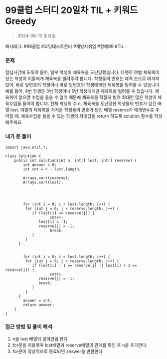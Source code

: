 # 99클럽 스터디 20일차 TIL + 키워드 Greedy
> 2024-08-10 토요일

해시태그: #99클럽 #코딩테스트준비 #개발자취업 #항해99 #TIL

### 문제
점심시간에 도둑이 들어, 일부 학생이 체육복을 도난당했습니다. 다행히 여벌 체육복이 있는 학생이 이들에게 체육복을 빌려주려 합니다. 학생들의 번호는 체격 순으로 매겨져 있어, 바로 앞번호의 학생이나 바로 뒷번호의 학생에게만 체육복을 빌려줄 수 있습니다. 예를 들어, 4번 학생은 3번 학생이나 5번 학생에게만 체육복을 빌려줄 수 있습니다. 체육복이 없으면 수업을 들을 수 없기 때문에 체육복을 적절히 빌려 최대한 많은 학생이 체육수업을 들어야 합니다.
전체 학생의 수 n, 체육복을 도난당한 학생들의 번호가 담긴 배열 lost, 여벌의 체육복을 가져온 학생들의 번호가 담긴 배열 reserve가 매개변수로 주어질 때, 체육수업을 들을 수 있는 학생의 최댓값을 return 하도록 solution 함수를 작성해주세요.


### 내가 푼 풀이
```
import java.util.*;

class Solution {
    public int solution(int n, int[] lost, int[] reserve) {
        int answer = 0;
        int cnt = n - lost.length;
        
        Arrays.sort(reserve);
        Arrays.sort(lost);
        
        
        
    
        for (int i = 0; i < lost.length; i++) {
         for (int j = 0; j < reserve.length; j++) {
            if (lost[i] == reserve[j]) {
                    cnt++;
               lost[i] = -1;
               reserve[j] = -1;
                    break;
            }
         }
      }
        
        
        for (int i = 0; i < lost.length; i++) {
         for (int j = 0; j < reserve.length; j++) {
            if (lost[i] - 1 == reserve[j] || lost[i] + 1 == reserve[j]) {
                    cnt++;
               reserve[j] = -1;
               break;
            }
         }
      }
        answer = cnt;
        return answer;
    }
}
```
        
### 접근 방법 및 풀이 해석
1. n을 lost 배열의 길이만큼 뺀다
2. for문을 이용하여 lost배열과 reserve배열의 관계를 확인 후 n을 추가한다.
3. for문이 정상적으로 종료되면 answer을 반환한다
